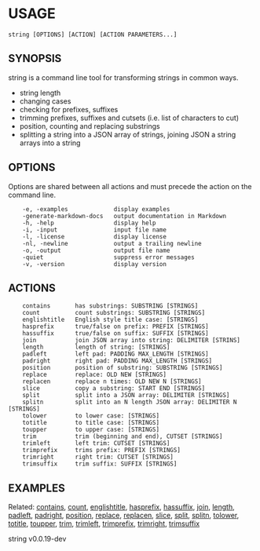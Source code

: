 
# USAGE

	string [OPTIONS] [ACTION] [ACTION PARAMETERS...]

## SYNOPSIS


string is a command line tool for transforming strings in common ways.

+ string length
+ changing cases
+ checking for prefixes, suffixes 
+ trimming prefixes, suffixes and cutsets (i.e. list of characters to cut)
+ position, counting and replacing substrings
+ splitting a string into a JSON array of strings, joining JSON a string arrays into a string


## OPTIONS

Options are shared between all actions and must precede the action on the command line.

```
    -e, -examples             display examples
    -generate-markdown-docs   output documentation in Markdown
    -h, -help                 display help
    -i, -input                input file name
    -l, -license              display license
    -nl, -newline             output a trailing newline
    -o, -output               output file name
    -quiet                    suppress error messages
    -v, -version              display version
```


## ACTIONS

```
    contains       has substrings: SUBSTRING [STRINGS]
    count          count substrings: SUBSTRING [STRINGS]
    englishtitle   English style title case: [STRINGS]
    hasprefix      true/false on prefix: PREFIX [STRINGS]
    hassuffix      true/false on suffix: SUFFIX [STRINGS]
    join           join JSON array into string: DELIMITER [STRINS]
    length         length of string: [STRINGS]
    padleft        left pad: PADDING MAX_LENGTH [STRINGS]
    padright       right pad: PADDING MAX_LENGTH [STRINGS]
    position       position of substring: SUBSTRING [STRINGS]
    replace        replace: OLD NEW [STRINGS]
    replacen       replace n times: OLD NEW N [STRINGS]
    slice          copy a substring: START END [STRINGS]
    split          split into a JSON array: DELIMITER [STRINGS]
    splitn         split into an N length JSON array: DELIMITER N [STRINGS]
    tolower        to lower case: [STRINGS]
    totitle        to title case: [STRINGS]
    toupper        to upper case: [STRINGS]
    trim           trim (beginning and end), CUTSET [STRINGS]
    trimleft       left trim: CUTSET [STRINGS]
    trimprefix     trims prefix: PREFIX [STRINGS]
    trimright      right trim: CUTSET [STRINGS]
    trimsuffix     trim suffix: SUFFIX [STRINGS]
```


## EXAMPLES




Related: [contains](contains.html), [count](count.html), [englishtitle](englishtitle.html), [hasprefix](hasprefix.html), [hassuffix](hassuffix.html), [join](join.html), [length](length.html), [padleft](padleft.html), [padright](padright.html), [position](position.html), [replace](replace.html), [replacen](replacen.html), [slice](slice.html), [split](split.html), [splitn](splitn.html), [tolower](tolower.html), [totitle](totitle.html), [toupper](toupper.html), [trim](trim.html), [trimleft](trimleft.html), [trimprefix](trimprefix.html), [trimright](trimright.html), [trimsuffix](trimsuffix.html)

string v0.0.19-dev
